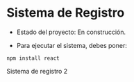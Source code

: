 <h1> Sistema de Registro</h1>

- Estado del proyecto: En construcción.

- Para ejecutar el sistema, debes poner:

```npm install react``` 

Sistema de registro 2

